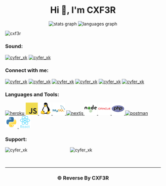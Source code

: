<h1 align="center">Hi 👋, I'm CXF3R</h1>

<div align="center">
    <img src="https://github-readme-stats.vercel.app/api?username=maurodesouza&hide_title=false&hide_rank=false&show_icons=true&include_all_commits=true&count_private=true&disable_animations=false&theme=dracula&locale=en&hide_border=false" height="150" alt="stats graph"  />
    <img src="https://github-readme-stats.vercel.app/api/top-langs?username=maurodesouza&locale=en&hide_title=false&layout=compact&card_width=320&langs_count=5&theme=dracula&hide_border=false" height="150" alt="languages graph"  />
  </div>

<p align="left"> <img src="https://komarev.com/ghpvc/?username=cxf3r&label=Profile%20views&color=0e75b6&style=flat" alt="cxf3r" /> </p>

<h3 align="left">Sound:</h3>
    <a href="https://open.spotify.com/user/21h6nv52qavqqmq53aqb72xzq" target="blank"><img align="center" src="https://img.shields.io/badge/Spotify-1ED760?&style=for-the-badge&logo=spotify&logoColor=white" alt="cyfer_xk" height="30" /></a>
    <a href="https://soundcloud.com/cyfer_xk" target="blank"><img align="center" src="https://img.shields.io/badge/SoundCloud-FF3300?style=for-the-badge&logo=soundcloud&logoColor=white" alt="cyfer_xk" height="30" /></a>
</p>

<!-- <a href="xxxxxxxxx" target="blank"><img align="center" src="xxxxxxx" alt="cyfer_xk" height="30" /></a> -->
<h3 align="left">Connect with me:</h3>
    <p align="left">
    <a href="https://www.pinterest.com/cyfer_xk" target="blank"><img align="center" src="https://img.shields.io/badge/Pinterest-%23E60023.svg?&style=for-the badge&logo=Pinterest&logoColor=white" alt="cyfer_xk" height="30" /></a>
    <a href="https://twitter.com/cyfer_xk" target="blank"><img align="center" src="https://img.shields.io/badge/Twitter-1DA1F2?style=for-the-badge&logo=twitter&logoColor=white" alt="cyfer_xk" height="30" /></a>
    <a href="https://instagram.com/cyfer_xk" target="blank"><img align="center" src="https://img.shields.io/badge/Instagram-E4405F?style=for-the-badge&logo=instagram&logoColor=white" alt="cyfer_xk" height="30" /></a>
    <a href="https://www.tiktok.com/@cyfer_xk" target="blank"><img align="center" src="https://img.shields.io/badge/TikTok-000000?style=for-the-badge&logo=tiktok&logoColor=white" alt="cyfer_xk" height="30" /></a>
    <a href="https://www.threads.net/@cyfer_xk" target="blank"><img align="center" src="https://img.shields.io/badge/Threads-000000?style=for-the-badge&logo=Threads&logoColor=white" alt="cyfer_xk" height="30" /></a>
    <a href="https://github.com/CXF3R" target="blank"><img align="center" src="https://img.shields.io/badge/GitHub-100000?style=for-the-badge&logo=github&logoColor=white" alt="cyfer_xk" height="30" /></a>

</p>

<h3 align="left">Languages and Tools:</h3>
<p align="left"> <a href="https://heroku.com" target="_blank" rel="noreferrer"> <img src="https://www.vectorlogo.zone/logos/heroku/heroku-icon.svg" alt="heroku" width="40" height="40"/> </a> <a href="https://developer.mozilla.org/en-US/docs/Web/JavaScript" target="_blank" rel="noreferrer"> <img src="https://raw.githubusercontent.com/devicons/devicon/master/icons/javascript/javascript-original.svg" alt="javascript" width="40" height="40"/> </a> <a href="https://www.linux.org/" target="_blank" rel="noreferrer"> <img src="https://raw.githubusercontent.com/devicons/devicon/master/icons/linux/linux-original.svg" alt="linux" width="40" height="40"/> </a> <a href="https://www.mysql.com/" target="_blank" rel="noreferrer"> <img src="https://raw.githubusercontent.com/devicons/devicon/master/icons/mysql/mysql-original-wordmark.svg" alt="mysql" width="40" height="40"/> </a> <a href="https://nextjs.org/" target="_blank" rel="noreferrer"> <img src="https://cdn.worldvectorlogo.com/logos/nextjs-2.svg" alt="nextjs" width="40" height="40"/> </a> <a href="https://nodejs.org" target="_blank" rel="noreferrer"> <img src="https://raw.githubusercontent.com/devicons/devicon/master/icons/nodejs/nodejs-original-wordmark.svg" alt="nodejs" width="40" height="40"/> </a> <a href="https://www.oracle.com/" target="_blank" rel="noreferrer"> <img src="https://raw.githubusercontent.com/devicons/devicon/master/icons/oracle/oracle-original.svg" alt="oracle" width="40" height="40"/> </a> <a href="https://www.php.net" target="_blank" rel="noreferrer"> <img src="https://raw.githubusercontent.com/devicons/devicon/master/icons/php/php-original.svg" alt="php" width="40" height="40"/> </a> <a href="https://postman.com" target="_blank" rel="noreferrer"> <img src="https://www.vectorlogo.zone/logos/getpostman/getpostman-icon.svg" alt="postman" width="40" height="40"/> </a> <a href="https://www.python.org" target="_blank" rel="noreferrer"> <img src="https://raw.githubusercontent.com/devicons/devicon/master/icons/python/python-original.svg" alt="python" width="40" height="40"/> </a> <a href="https://reactjs.org/" target="_blank" rel="noreferrer"> <img src="https://raw.githubusercontent.com/devicons/devicon/master/icons/react/react-original-wordmark.svg" alt="react" width="40" height="40"/> </a> </p>

<h3 align="left">Support:</h3>
<p><a href="https://www.buymeacoffee.com/cyfer_xk"> <img align="left" src="https://cdn.buymeacoffee.com/buttons/v2/default-yellow.png" height="50" width="210" alt="cyfer_xk" /></a><a href="https://ko-fi.com/cyfer_xk"> <img align="left" src="https://cdn.ko-fi.com/cdn/kofi3.png?v=3" height="50" width="210" alt="cyfer_xk" /></a></p><br><br>

<br/>

<hr/>

<h3 align="center">©️ Reverse By CXF3R</h3>

<br/>
